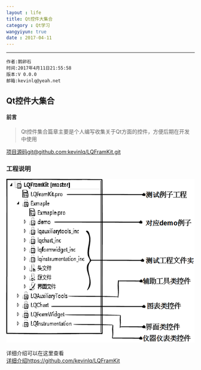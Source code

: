 ```yaml
---
layout : life
title: Qt控件大集合
category : Qt学习
wangyiyun: true
date : 2017-04-11
---
```


******

    作者:鹅卵石
    时间:2017年4月11日21:55:58
    版本:V 0.0.0
    邮箱:kevinlq@yeah.net

<!-- more -->

##  Qt控件大集合

#### 前言
> Qt控件集合篇章主要是个人编写收集关于Qt方面的控件，方便后期在开发中使用

[项目源码git@github.com:kevinlq/LQFramKit.git](git@github.com:kevinlq/LQFramKit.git)    

### 工程说明
![工程结构](/res/img/blog/Qt学习/project_frame.png)


详细介绍可以在这里查看   
[详细介绍https://github.com/kevinlq/LQFramKit](https://github.com/kevinlq/LQFramKit)

